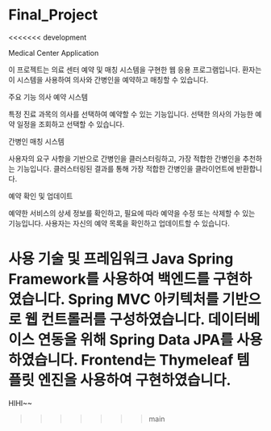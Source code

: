 # Final_Project
<<<<<<< development


Medical Center Application

이 프로젝트는 의료 센터 예약 및 매칭 시스템을 구현한 웹 응용 프로그램입니다. 환자는 이 시스템을 사용하여 의사와 간병인을 예약하고 매칭할 수 있습니다.

주요 기능
의사 예약 시스템

특정 진료 과목의 의사를 선택하여 예약할 수 있는 기능입니다.
선택한 의사의 가능한 예약 일정을 조회하고 선택할 수 있습니다.

간병인 매칭 시스템

사용자의 요구 사항을 기반으로 간병인을 클러스터링하고, 가장 적합한 간병인을 추천하는 기능입니다.
클러스터링된 결과를 통해 가장 적합한 간병인을 클라이언트에 반환합니다.

예약 확인 및 업데이트

예약한 서비스의 상세 정보를 확인하고, 필요에 따라 예약을 수정 또는 삭제할 수 있는 기능입니다.
사용자는 자신의 예약 목록을 확인하고 업데이트할 수 있습니다.

사용 기술 및 프레임워크
Java Spring Framework를 사용하여 백엔드를 구현하였습니다.
Spring MVC 아키텍처를 기반으로 웹 컨트롤러를 구성하였습니다.
데이터베이스 연동을 위해 Spring Data JPA를 사용하였습니다.
Frontend는 Thymeleaf 템플릿 엔진을 사용하여 구현하였습니다.
=======
HIHI~~ 
>>>>>>> main
